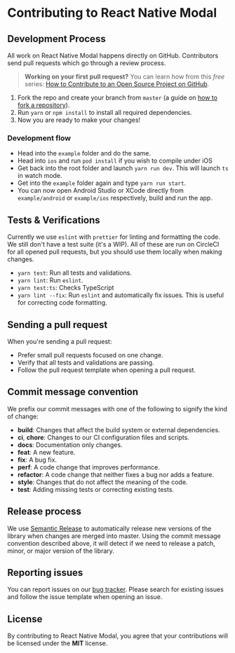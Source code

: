 # Contributing to React Native Modal

## Development Process

All work on React Native Modal happens directly on GitHub. Contributors send pull requests which go through a review process.

> **Working on your first pull request?** You can learn how from this _free_ series: [How to Contribute to an Open Source Project on GitHub](https://egghead.io/series/how-to-contribute-to-an-open-source-project-on-github).

1. Fork the repo and create your branch from `master` (a guide on [how to fork a repository](https://help.github.com/articles/fork-a-repo/)).
2. Run `yarn` or `npm install` to install all required dependencies.
3. Now you are ready to make your changes!

### Development flow

- Head into the `example` folder and do the same.
- Head into `ios` and run `pod install` if you wish to compile under iOS
- Get back into the root folder and launch `yarn run dev`. This will launch `ts` in watch mode.
- Get into the `example` folder again and type `yarn run start`.
- You can now open Android Studio or XCode directly from `example/android` or `example/ios` respectively, build
  and run the app.

## Tests & Verifications

Currently we use `eslint` with `prettier` for linting and formatting the code.  
We still don't have a test suite (it's a WIP).
All of these are run on CircleCI for all opened pull requests, but you should use them locally when making changes.

- `yarn test`: Run all tests and validations.
- `yarn lint`: Run `eslint`.
- `yarn test:ts`: Checks TypeScript
- `yarn lint --fix`: Run `eslint` and automatically fix issues. This is useful for correcting code formatting.

## Sending a pull request

When you're sending a pull request:

- Prefer small pull requests focused on one change.
- Verify that all tests and validations are passing.
- Follow the pull request template when opening a pull request.

## Commit message convention

We prefix our commit messages with one of the following to signify the kind of change:

- **build**: Changes that affect the build system or external dependencies.
- **ci**, **chore**: Changes to our CI configuration files and scripts.
- **docs**: Documentation only changes.
- **feat**: A new feature.
- **fix**: A bug fix.
- **perf**: A code change that improves performance.
- **refactor**: A code change that neither fixes a bug nor adds a feature.
- **style**: Changes that do not affect the meaning of the code.
- **test**: Adding missing tests or correcting existing tests.

## Release process

We use [Semantic Release](http://semantic-release.org) to automatically release new versions of the library when changes are merged into master. Using the commit message convention described above, it will detect if we need to release a patch, minor, or major version of the library.

## Reporting issues

You can report issues on our [bug tracker](https://github.com/react-native-community/react-native-modal/issues). Please search for existing issues and follow the issue template when opening an issue.

## License

By contributing to React Native Modal, you agree that your contributions will be licensed under the **MIT** license.
